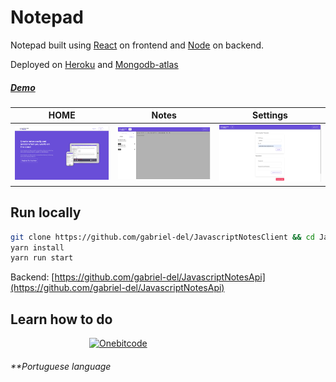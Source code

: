 # Notepad

Notepad built using
[React](https://reactjs.org/)
on frontend and
[Node](https://nodejs.org/)
on backend.

Deployed on
[Heroku](https://heroku.com)
and
[Mongodb-atlas](https://mongodb.com/atlas/database)

##### [Demo](https://javascriptnotesfront.herokuapp.com/)
HOME                       |  Notes                    | Settings
:-------------------------:|:-------------------------:|:-------------------------:
![](demo/demo1.png)        |  ![](demo/demo2.png)      | ![](demo/demo3.png)



## Run locally

```bash
git clone https://github.com/gabriel-del/JavascriptNotesClient && cd JavascriptNotesClient
yarn install
yarn run start
```

Backend:
[https://github.com/gabriel-del/JavascriptNotesApi](https://github.com/gabriel-del/JavascriptNotesApi)


## Learn how to do 

<a href="https://go.hotmart.com/P66380356P">
<img border="0" alt="Onebitcode" src="https://programador.onebitcode.com/images/JS-logo-darkbg.png" width="50%" style="margin: auto; display: block;">
</a>

###### **Portuguese language

